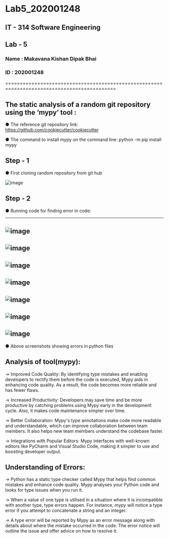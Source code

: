 # Lab5_202001248
## IT - 314 Software Engineering
## Lab - 5
### Name : Makavana Kishan Dipak Bhai
### ID : 202001248
============================================================================================

## The static analysis of a random git repository using the ‘mypy’ tool :

● The reference git repository link: https://github.com/cookiecutter/cookiecutter

● The command to install mypy on the command line:  python -m pip install mypy

## Step - 1
● First cloning random repository from git hub

![image](https://user-images.githubusercontent.com/123157975/227492144-7bb0b4d3-0cac-4325-906d-cfad45fdd960.png)

## Step - 2
● Running code for finding error in code:

--------------------------------------------------------------------------------------------
![image](https://user-images.githubusercontent.com/123157975/227492615-7d6a647c-395d-4744-bd48-057d53f6f001.png)
--------------------------------------------------------------------------------------------
![image](https://user-images.githubusercontent.com/123157975/227492680-6a9b63cf-e02c-494b-b2bf-de42ac6b3468.png)
--------------------------------------------------------------------------------------------
![image](https://user-images.githubusercontent.com/123157975/227492764-a3157526-7ee7-490e-a993-177266119ec0.png)
--------------------------------------------------------------------------------------------
![image](https://user-images.githubusercontent.com/123157975/227492825-43a4232c-4cc0-4438-851c-c424a040587c.png)
--------------------------------------------------------------------------------------------
![image](https://user-images.githubusercontent.com/123157975/227492946-16b0e1d2-8bb0-4744-819d-6e9f355fd821.png)
--------------------------------------------------------------------------------------------
![image](https://user-images.githubusercontent.com/123157975/227493014-d63df7e0-397f-4c41-8153-8d7b36e769c1.png)
--------------------------------------------------------------------------------------------
![image](https://user-images.githubusercontent.com/123157975/227493077-c412b98a-d800-4ad9-bc3d-c1e0df829aae.png)
--------------------------------------------------------------------------------------------

● Above screenshots showing errors in python files

## Analysis of tool(mypy):
-> Improved Code Quality: By identifying type mistakes and enabling developers to rectify them before the code is executed, Mypy aids in enhancing code quality. As a result, the code becomes more reliable and has fewer flaws.

-> Increased Productivity: Developers may save time and be more productive by catching problems using Mypy early in the development cycle. Also, it makes code maintenance simpler over time.

-> Better Collaboration: Mypy's type annotations make code more readable and understandable, which can improve collaboration between team members. It also helps new team members understand the codebase faster.

-> Integrations with Popular Editors: Mypy interfaces with well-known editors like PyCharm and Visual Studio Code, making it simpler to use and boosting developer output.


## Understanding of Errors:

-> Python has a static type checker called Mypy that helps find common mistakes and enhance code quality. Mypy analyses your Python code and looks for type issues when you run it.

-> When a value of one type is utilised in a situation where it is incompatible with another type, type errors happen. For instance, mypy will notice a type error if you attempt to concatenate a string and an integer.

-> A type error will be reported by Mypy as an error message along with details about where the mistake occurred in the code. The error notice will outline the issue and offer advice on how to resolve it.

